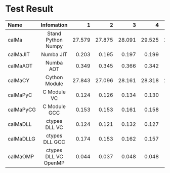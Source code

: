 # Test Result 
|Name|Infomation|1|2|3|4|5|Avg|Faster| 
|:---|:---:|---:|---:|---:|---:|---:|---:|---:| 
|calMa|Stand Python Numpy|27.579|27.875|28.091|29.525|28.238|28.261|1.000| 
|calMaJIT|Numba JIT|0.203|0.195|0.197|0.199|0.204|0.200|141.362| 
|calMaAOT|Numba AOT|0.349|0.345|0.366|0.342|0.346|0.350|80.813| 
|calMaCY|Cython Module|27.843|27.096|28.161|28.318|28.416|27.967|1.011| 
|calMaPyC|C Module VC|0.124|0.126|0.134|0.130|0.137|0.130|216.970| 
|calMaPyCG|C Module GCC|0.153|0.153|0.161|0.158|0.164|0.158|179.241| 
|calMaDLL|ctypes DLL VC|0.124|0.121|0.132|0.127|0.131|0.127|222.404| 
|calMaDLLG|ctypes DLL GCC|0.174|0.153|0.162|0.157|0.156|0.160|176.186| 
|calMaOMP|ctypes DLL VC OpenMP|0.044|0.037|0.048|0.048|0.040|0.043|650.862| 
